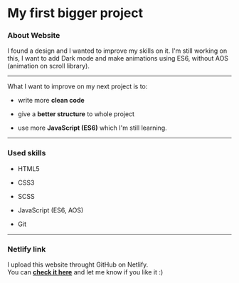 # My first bigger project

### About Website

I found a design and I wanted to improve my skills on it.
I'm still working on this, I want to add Dark mode and
make animations using ES6, without AOS (animation on scroll library).  

---

What I want to improve on my next project is to:

- write more **clean code**

- give a **better structure** to whole project

- use more **JavaScript (ES6)** which I'm still learning.

---

### Used skills

- HTML5

- CSS3

- SCSS

- JavaScript (ES6, AOS)

- Git

---

### Netlify link

I upload this website throught GitHub on Netlify.  
You can [**check it here**](https://mf-new-project.netlify.app/) and let me know if you like it :)